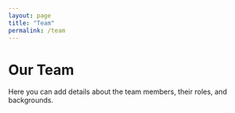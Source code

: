 ```yaml
---
layout: page
title: "Team"
permalink: /team
---
```


# Our Team

Here you can add details about the team members, their roles, and backgrounds.
